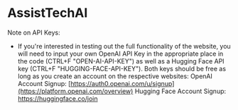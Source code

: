 # AssistTechAI

Note on API Keys:
- If you're interested in testing out the full functionality of the website, you will need to input your own OpenAI API Key in the appropriate place in the code (CTRL+F "OPEN-AI-API-KEY") as well as a Hugging Face API key (CTRL+F "HUGGING-FACE-API-KEY").
  Both keys should be free as long as you create an account on the respective websites:
  OpenAI Account Signup: [https://auth0.openai.com/u/signup](https://platform.openai.com/overview)
  Hugging Face Account Signup: https://huggingface.co/join
